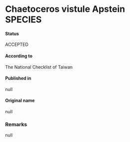 Chaetoceros vistule Apstein SPECIES
=======

#### Status
ACCEPTED

#### According to
The National Checklist of Taiwan

#### Published in
null

#### Original name
null

### Remarks
null